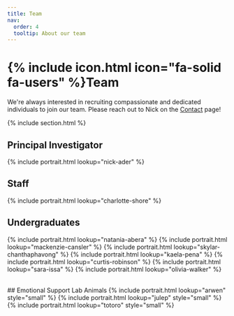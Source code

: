 ```yaml
---
title: Team
nav:
  order: 4
  tooltip: About our team
---
```


# {% include icon.html icon="fa-solid fa-users" %}Team

We're always interested in recruiting compassionate and dedicated individuals to join our team. Please reach out to Nick on the [Contact](https://nickaderlab.com/contact/) page!

{% include section.html %}

## Principal Investigator
{% include portrait.html lookup="nick-ader" %}

## Staff
{% include portrait.html lookup="charlotte-shore" %}

## Undergraduates
{% include portrait.html lookup="natania-abera" %}
{% include portrait.html lookup="mackenzie-cansler" %}
{% include portrait.html lookup="skylar-chanthaphavong" %}
{% include portrait.html lookup="kaela-pena" %}
{% include portrait.html lookup="curtis-robinson" %}
{% include portrait.html lookup="sara-issa" %}
{% include portrait.html lookup="olivia-walker" %}

<br>
## Emotional Support Lab Animals
{% include portrait.html lookup="arwen" style="small" %}
{% include portrait.html lookup="julep" style="small" %}
{% include portrait.html lookup="totoro" style="small" %}
